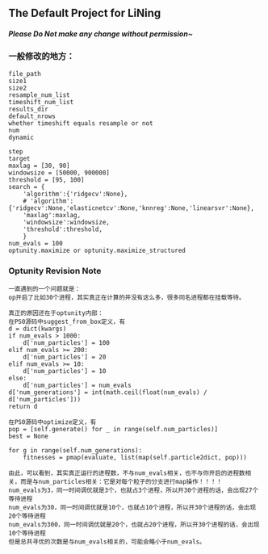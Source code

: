 ## The Default Project for LiNing

##### Please Do Not make any change without permission~

### 一般修改的地方：

    file_path
    size1
    size2
    resample_num_list
    timeshift_num_list
    results_dir
	default_nrows
    whether timeshift equals resample or not
    num
    dynamic
    
    step
    target
    maxlag = [30, 90]
    windowsize = [50000, 900000]
    threshold = [95, 100]
    search = {
        'algorithm':{'ridgecv':None},
        # 'algorithm':{'ridgecv':None,'elasticnetcv':None,'knnreg':None,'linearsvr':None},
        'maxlag':maxlag,
        'windowsize':windowsize,
        'threshold':threshold,
        }
    num_evals = 100
    optunity.maximize or optunity.maximize_structured

### Optunity Revision Note

	一直遇到的一个问题就是：
	op开启了比如30个进程，其实真正在计算的并没有这么多，很多同名进程都在挂载等待。
	
	真正的原因还在于optunity内部：
	在PS0源码中suggest_from_box定义，有
	d = dict(kwargs)
	if num_evals > 1000:
		d['num_particles'] = 100
	elif num_evals >= 200:
		d['num_particles'] = 20
	elif num_evals >= 10:
		d['num_particles'] = 10
	else:
		d['num_particles'] = num_evals
	d['num_generations'] = int(math.ceil(float(num_evals) / d['num_particles']))
	return d
	
	在PS0源码中optimize定义，有
	pop = [self.generate() for _ in range(self.num_particles)]
	best = None
	
	for g in range(self.num_generations):
		fitnesses = pmap(evaluate, list(map(self.particle2dict, pop)))
	
	由此，可以看到，其实真正运行的进程数，不与num_evals相关，也不与你开启的进程数相关，而是与num_particles相关：它是对每个粒子的分支进行map操作！！！！
	num_evals为3，同一时间调优就是3个，也就占3个进程，所以开30个进程的话，会出现27个等待进程
	num_evals为30，同一时间调优就是10个，也就占10个进程，所以开30个进程的话，会出现20个等待进程
	num_evals为300，同一时间调优就是20个，也就占20个进程，所以开30个进程的话，会出现10个等待进程
	但是总共寻优的次数是与num_evals相关的，可能会略小于num_evals。
